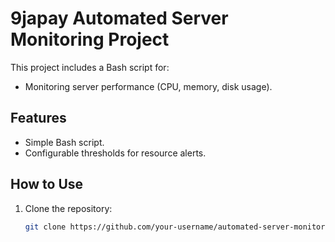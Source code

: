 # 9japay Automated Server Monitoring Project

This project includes a Bash script for:
- Monitoring server performance (CPU, memory, disk usage).

## Features
- Simple Bash script.
- Configurable thresholds for resource alerts.

## How to Use
1. Clone the repository:
   ```bash
   git clone https://github.com/your-username/automated-server-monitoring.git

